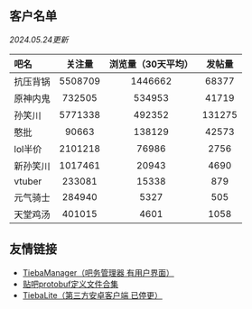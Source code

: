## 客户名单

*2024.05.24更新*

| 吧名     | 关注量  | 浏览量（30天平均） | 发帖量 |
| :------- | :-----: | :----------------: | :----: |
| 抗压背锅 | 5508709 |      1446662       | 68377  |
| 原神内鬼 | 732505  |       534953       | 41719  |
| 孙笑川   | 5771338 |       492352       | 131275 |
| 憨批     |  90663  |       138129       | 42573  |
| lol半价  | 2101218 |       76986        |  2756  |
| 新孙笑川 | 1017461 |       20943        |  4690  |
| vtuber   | 233081  |       15338        |  879   |
| 元气骑士 | 284940  |        5327        |  505   |
| 天堂鸡汤 | 401015  |        4601        |  1058  |

## 友情链接

+ [TiebaManager（吧务管理器 有用户界面）](https://github.com/dog194/TiebaManager)
+ [贴吧protobuf定义文件合集](https://github.com/n0099/tbclient.protobuf)
+ [TiebaLite（第三方安卓客户端 已停更）](https://github.com/HuanCheng65/TiebaLite/tree/4.0-dev)
